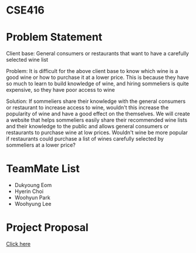 # CSE416
# Problem Statement
Client base: General consumers or restaurants that want to have a carefully selected wine list

Problem: It is difficult for the above client base to know which wine is a good wine or how to purchase it at a lower price. This is because they have so much to learn to build knowledge of wine, and hiring sommeliers is quite expensive, so they have poor access to wine

Solution: If sommeliers share their knowledge with the general consumers or restaurant to increase access to wine, wouldn't this increase the popularity of wine and have a good effect on the themselves. We will create a website that helps sommeliers easily share their recommended wine lists and their knowledge to the public and allows general consumers or restaurants to purchase wine at low prices.
Wouldn't wine be more popular if restaurants could purchase a list of wines carefully selected by sommeliers at a lower price?
# TeamMate List
- Dukyoung Eom
- Hyerin Choi
- Woohyun Park
- Woohyung Lee
# Project Proposal 
[Click here](https://www.notion.so/podo-dc94e6d2f017482ca798316a998613db)
